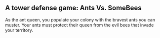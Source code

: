 ## A tower defense game: Ants Vs. SomeBees ##

<p>As the ant queen, you populate your colony with the bravest ants you can muster. Your ants must protect their queen from the evil bees that invade your territory.</p>
